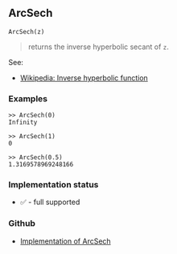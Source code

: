 ## ArcSech

```
ArcSech(z)
```

> returns the inverse hyperbolic secant of `z`.

See:
* [Wikipedia: Inverse hyperbolic function](https://en.wikipedia.org/wiki/Inverse_hyperbolic_function)

### Examples

``` 
>> ArcSech(0)    
Infinity  
  
>> ArcSech(1)    
0

>> ArcSech(0.5)    
1.3169578969248166
```
  

### Implementation status

* &#x2705; - full supported

### Github

* [Implementation of ArcSech](https://github.com/axkr/symja_android_library/blob/master/symja_android_library/matheclipse-core/src/main/java/org/matheclipse/core/builtin/ExpTrigsFunctions.java#L691) 
